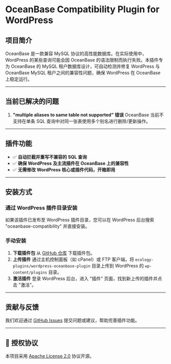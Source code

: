 # OceanBase Compatibility Plugin for WordPress

## 项目简介

OceanBase 是一款兼容 MySQL 协议的高性能数据库。在实际使用中，WordPress 的某些查询可能会因 OceanBase 的语法限制而执行失败。本插件专为 OceanBase 的 MySQL 租户数据库设计，可自动检测并修复 WordPress 与 OceanBase MySQL 租户之间的兼容性问题，确保 WordPress 在 OceanBase 上稳定运行。

------

## 当前已解决的问题

1. **"multiple aliases to same table not supported" 错误**
OceanBase 当前不支持在单条 SQL 查询中对同一张表使用多个别名进行删除/更新操作。

------

## 插件功能

- ✅ **自动拦截并重写不兼容的 SQL 查询**
- ✅ **确保 WordPress 及主流插件在 OceanBase 上的兼容性**
- ✅ **无需修改 WordPress 核心或插件代码，开箱即用**

------

## 安装方式

### 通过 WordPress 插件目录安装

如果该插件已发布至 WordPress 插件目录，您可以在 WordPress 后台搜索 "oceanbase-compatibility" 并直接安装。

### 手动安装

1. **下载插件包**
   从 [GitHub 仓库](https://github.com/oceanbase/ecology-plugins.git) 下载插件包。
2. **上传插件**
   通过主机控制面板（如 cPanel）或 FTP 客户端，将 `ecology-plugins/wordpress-oceanbase-plugin` 目录上传到 WordPress 的 `wp-content/plugins` 目录。
3. **激活插件**
   登录 WordPress 后台，进入 "插件" 页面，找到新上传的插件并点击 "激活"。

------

## 贡献与反馈

我们欢迎通过 [GitHub Issues](https://github.com/ecology-plugins/issues) 提交问题或建议，帮助完善插件功能。

------

## 📄 授权协议

本项目采用 [Apache License 2.0](https://github.com/ecology-plugins/LICENSE) 协议开源。